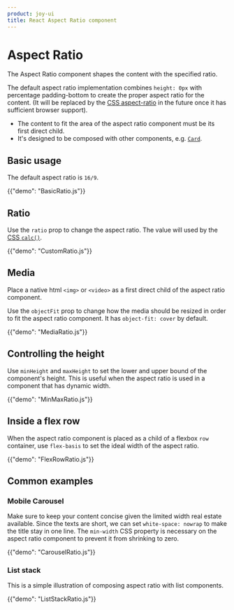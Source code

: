 ```yaml
---
product: joy-ui
title: React Aspect Ratio component
---
```


# Aspect Ratio

<p class="description">The Aspect Ratio component shapes the content with the specified ratio.</p>

The default aspect ratio implementation combines `height: 0px` with percentage padding-bottom to create the proper aspect ratio for the content. (It will be replaced by the [CSS aspect-ratio](https://developer.mozilla.org/en-US/docs/Web/CSS/aspect-ratio) in the future once it has sufficient browser support).

- The content to fit the area of the aspect ratio component must be its first direct child.
- It's designed to be composed with other components, e.g. [`Card`](/joy-ui/react-card/).

## Basic usage

The default aspect ratio is `16/9`.

{{"demo": "BasicRatio.js"}}

## Ratio

Use the `ratio` prop to change the aspect ratio. The value will used by the [CSS `calc()`](https://developer.mozilla.org/en-US/docs/Web/CSS/calc).

{{"demo": "CustomRatio.js"}}

## Media

Place a native html `<img>` or `<video>` as a first direct child of the aspect ratio component.

Use the `objectFit` prop to change how the media should be resized in order to fit the aspect ratio component. It has `object-fit: cover` by default.

{{"demo": "MediaRatio.js"}}

## Controlling the height

Use `minHeight` and `maxHeight` to set the lower and upper bound of the component's height. This is useful when the aspect ratio is used in a component that has dynamic width.

{{"demo": "MinMaxRatio.js"}}

## Inside a flex row

When the aspect ratio component is placed as a child of a flexbox `row` container, use `flex-basis` to set the ideal width of the aspect ratio.

{{"demo": "FlexRowRatio.js"}}

## Common examples

### Mobile Carousel

Make sure to keep your content concise given the limited width real estate available. Since the texts are short, we can set `white-space: nowrap` to make the title stay in one line. The `min-width` CSS property is necessary on the aspect ratio component to prevent it from shrinking to zero.

{{"demo": "CarouselRatio.js"}}

### List stack

This is a simple illustration of composing aspect ratio with list components.

{{"demo": "ListStackRatio.js"}}
